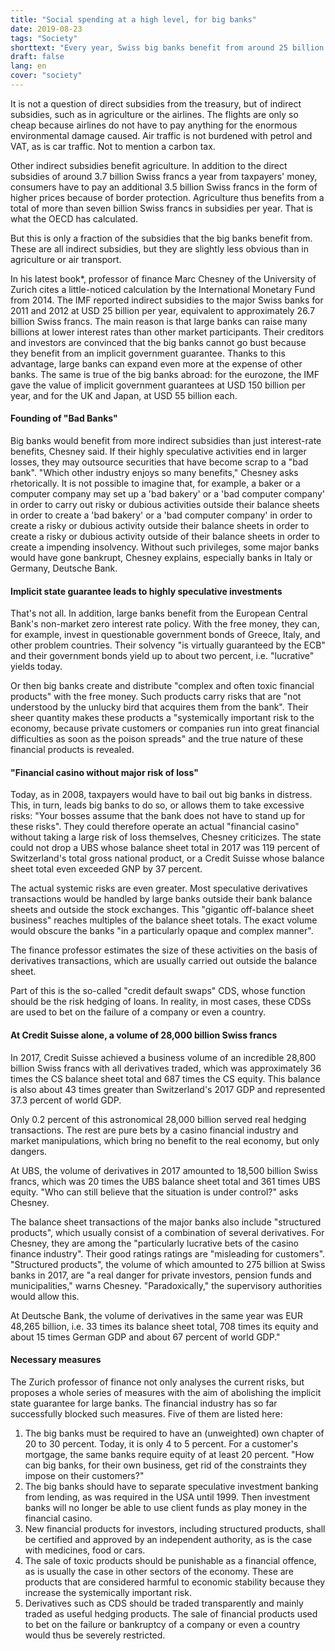 ```yaml
---
title: "Social spending at a high level, for big banks"
date: 2019-08-23
tags: "Society"
shorttext: "Every year, Swiss big banks benefit from around 25 billion Swiss francs in subsidies, explains finance professor Marc Chesney."
draft: false
lang: en
cover: "society"
---
```


It is not a question of direct subsidies from the treasury, but of indirect subsidies, such as in agriculture or the airlines. The flights are only so cheap because airlines do not have to pay anything for the enormous environmental damage caused. Air traffic is not burdened with petrol and VAT, as is car traffic. Not to mention a carbon tax.

Other indirect subsidies benefit agriculture. In addition to the direct subsidies of around 3.7 billion Swiss francs a year from taxpayers' money, consumers have to pay an additional 3.5 billion Swiss francs in the form of higher prices because of border protection. Agriculture thus benefits from a total of more than seven billion Swiss francs in subsidies per year. That is what the OECD has calculated.

But this is only a fraction of the subsidies that the big banks benefit from. These are all indirect subsidies, but they are slightly less obvious than in agriculture or air transport.

In his latest book*, professor of finance Marc Chesney of the University of Zurich cites a little-noticed calculation by the International Monetary Fund from 2014. The IMF reported indirect subsidies to the major Swiss banks for 2011 and 2012 at USD 25 billion per year, equivalent to approximately 26.7 billion Swiss francs. The main reason is that large banks can raise many billions at lower interest rates than other market participants. Their creditors and investors are convinced that the big banks cannot go bust because they benefit from an implicit government guarantee. Thanks to this advantage, large banks can expand even more at the expense of other banks. The same is true of the big banks abroad: for the eurozone, the IMF gave the value of implicit government guarantees at USD 150 billion per year, and for the UK and Japan, at USD 55 billion each.

#### Founding of "Bad Banks"

Big banks would benefit from more indirect subsidies than just interest-rate benefits, Chesney said. If their highly speculative activities end in larger losses, they may outsource securities that have become scrap to a "bad bank". "Which other industry enjoys so many benefits," Chesney asks rhetorically. It is not possible to imagine that, for example, a baker or a computer company may set up a 'bad bakery' or a 'bad computer company' in order to carry out risky or dubious activities outside their balance sheets in order to create a 'bad bakery' or a 'bad computer company' in order to create a risky or dubious activity outside their balance sheets in order to create a risky or dubious activity outside of their balance sheets in order to create a impending insolvency. Without such privileges, some major banks would have gone bankrupt, Chesney explains, especially banks in Italy or Germany, Deutsche Bank.

#### Implicit state guarantee leads to highly speculative investments

That's not all. In addition, large banks benefit from the European Central Bank's non-market zero interest rate policy. With the free money, they can, for example, invest in questionable government bonds of Greece, Italy, and other problem countries. Their solvency "is virtually guaranteed by the ECB" and their government bonds yield up to about two percent, i.e. "lucrative" yields today.

Or then big banks create and distribute "complex and often toxic financial products" with the free money. Such products carry risks that are "not understood by the unlucky bird that acquires them from the bank". Their sheer quantity makes these products a "systemically important risk to the economy, because private customers or companies run into great financial difficulties as soon as the poison spreads" and the true nature of these financial products is revealed.

#### "Financial casino without major risk of loss"

Today, as in 2008, taxpayers would have to bail out big banks in distress. This, in turn, leads big banks to do so, or allows them to take excessive risks: "Your bosses assume that the bank does not have to stand up for these risks". They could therefore operate an actual "financial casino" without taking a large risk of loss themselves, Chesney criticizes. The state could not drop a UBS whose balance sheet total in 2017 was 119 percent of Switzerland's total gross national product, or a Credit Suisse whose balance sheet total even exceeded GNP by 37 percent.

The actual systemic risks are even greater. Most speculative derivatives transactions would be handled by large banks outside their bank balance sheets and outside the stock exchanges. This "gigantic off-balance sheet business" reaches multiples of the balance sheet totals. The exact volume would obscure the banks "in a particularly opaque and complex manner".

The finance professor estimates the size of these activities on the basis of derivatives transactions, which are usually carried out outside the balance sheet.

Part of this is the so-called "credit default swaps" CDS, whose function should be the risk hedging of loans. In reality, in most cases, these CDSs are used to bet on the failure of a company or even a country.

#### At Credit Suisse alone, a volume of 28,000 billion Swiss francs

In 2017, Credit Suisse achieved a business volume of an incredible 28,800 billion Swiss francs with all derivatives traded, which was approximately 36 times the CS balance sheet total and 687 times the CS equity. This balance is also about 43 times greater than Switzerland's 2017 GDP and represented 37.3 percent of world GDP.

Only 0.2 percent of this astronomical 28,000 billion served real hedging transactions. The rest are pure bets by a casino financial industry and market manipulations, which bring no benefit to the real economy, but only dangers.

At UBS, the volume of derivatives in 2017 amounted to 18,500 billion Swiss francs, which was 20 times the UBS balance sheet total and 361 times UBS equity. "Who can still believe that the situation is under control?" asks Chesney.

The balance sheet transactions of the major banks also include "structured products", which usually consist of a combination of several derivatives. For Chesney, they are among the "particularly lucrative bets of the casino finance industry". Their good ratings ratings are "misleading for customers". "Structured products", the volume of which amounted to 275 billion at Swiss banks in 2017, are "a real danger for private investors, pension funds and municipalities," warns Chesney. "Paradoxically," the supervisory authorities would allow this.

At Deutsche Bank, the volume of derivatives in the same year was EUR 48,265 billion, i.e. 33 times its balance sheet total, 708 times its equity and about 15 times German GDP and about 67 percent of world GDP."

#### Necessary measures

The Zurich professor of finance not only analyses the current risks, but proposes a whole series of measures with the aim of abolishing the implicit state guarantee for large banks. The financial industry has so far successfully blocked such measures. Five of them are listed here:

  1. The big banks must be required to have an (unweighted) own chapter of 20 to 30 percent. Today, it is only 4 to 5 percent. For a customer's mortgage, the same banks require equity of at least 20 percent. "How can big banks, for their own business, get rid of the constraints they impose on their customers?"
  2. The big banks should have to separate speculative investment banking from lending, as was required in the USA until 1999. Then investment banks will no longer be able to use client funds as play money in the financial casino.
  3. New financial products for investors, including structured products, shall be certified and approved by an independent authority, as is the case with medicines, food or cars.
  4. The sale of toxic products should be punishable as a financial offence, as is usually the case in other sectors of the economy. These are products that are considered harmful to economic stability because they increase the systemically important risk.
  5. Derivatives such as CDS should be traded transparently and mainly traded as useful hedging products. The sale of financial products used to bet on the failure or bankruptcy of a company or even a country would thus be severely restricted.
